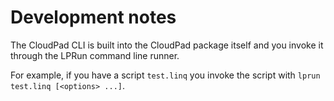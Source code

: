 # Development notes

The CloudPad CLI is built into the CloudPad package itself and you invoke it through the LPRun command line runner.

For example, if you have a script `test.linq` you invoke the script with `lprun test.linq [<options> ...]`.
